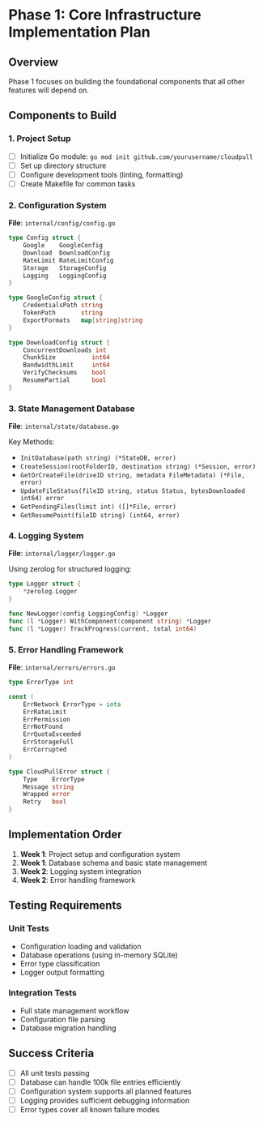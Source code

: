 # Phase 1: Core Infrastructure Implementation Plan

## Overview

Phase 1 focuses on building the foundational components that all other features will depend on.

## Components to Build

### 1. Project Setup

- [ ] Initialize Go module: `go mod init github.com/yourusername/cloudpull`
- [ ] Set up directory structure
- [ ] Configure development tools (linting, formatting)
- [ ] Create Makefile for common tasks

### 2. Configuration System

**File**: `internal/config/config.go`

```go
type Config struct {
    Google    GoogleConfig
    Download  DownloadConfig
    RateLimit RateLimitConfig
    Storage   StorageConfig
    Logging   LoggingConfig
}

type GoogleConfig struct {
    CredentialsPath string
    TokenPath       string
    ExportFormats   map[string]string
}

type DownloadConfig struct {
    ConcurrentDownloads int
    ChunkSize          int64
    BandwidthLimit     int64
    VerifyChecksums    bool
    ResumePartial      bool
}
```

### 3. State Management Database

**File**: `internal/state/database.go`

Key Methods:

- `InitDatabase(path string) (*StateDB, error)`
- `CreateSession(rootFolderID, destination string) (*Session, error)`
- `GetOrCreateFile(driveID string, metadata FileMetadata) (*File, error)`
- `UpdateFileStatus(fileID string, status Status, bytesDownloaded int64) error`
- `GetPendingFiles(limit int) ([]*File, error)`
- `GetResumePoint(fileID string) (int64, error)`

### 4. Logging System

**File**: `internal/logger/logger.go`

Using zerolog for structured logging:

```go
type Logger struct {
    *zerolog.Logger
}

func NewLogger(config LoggingConfig) *Logger
func (l *Logger) WithComponent(component string) *Logger
func (l *Logger) TrackProgress(current, total int64)
```

### 5. Error Handling Framework

**File**: `internal/errors/errors.go`

```go
type ErrorType int

const (
    ErrNetwork ErrorType = iota
    ErrRateLimit
    ErrPermission
    ErrNotFound
    ErrQuotaExceeded
    ErrStorageFull
    ErrCorrupted
)

type CloudPullError struct {
    Type    ErrorType
    Message string
    Wrapped error
    Retry   bool
}
```

## Implementation Order

1. **Week 1**: Project setup and configuration system
2. **Week 1**: Database schema and basic state management
3. **Week 2**: Logging system integration
4. **Week 2**: Error handling framework

## Testing Requirements

### Unit Tests

- Configuration loading and validation
- Database operations (using in-memory SQLite)
- Error type classification
- Logger output formatting

### Integration Tests

- Full state management workflow
- Configuration file parsing
- Database migration handling

## Success Criteria

- [ ] All unit tests passing
- [ ] Database can handle 100k file entries efficiently
- [ ] Configuration system supports all planned features
- [ ] Logging provides sufficient debugging information
- [ ] Error types cover all known failure modes